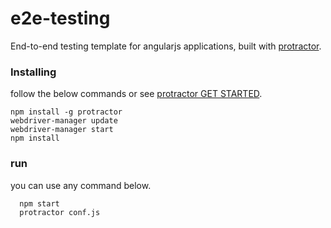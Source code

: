 # e2e-testing

End-to-end testing template for angularjs applications, built with [protractor](http://www.protractortest.org/#/).

### Installing

follow the below commands or see [protractor GET STARTED](http://www.protractortest.org/#/).

```
npm install -g protractor
webdriver-manager update
webdriver-manager start
npm install
```

### run 
  you can use any command below.

``` 
  npm start 
  protractor conf.js
```